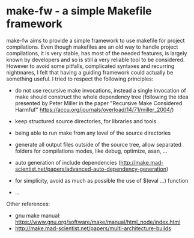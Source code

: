 # make-fw - a simple Makefile framework

make-fw aims to provide a simple framework to use makefile for project
compilations. Even though makefiles are an old way to handle project
compilations, it is very stable, has most of the needed features, is largely
known by developers and so is still a very reliable tool to be
considered. However to avoid some pitfalls, complicated syntaxes and recurring
nightmares, I felt that having a guiding framework could actually be something
useful. I tried to respect the following principles:

- do not use recursive make invocations, instead a single invocation of make
  should construct the whole dependency tree (following the idea presented by
  Peter Miller in the paper "Recursive Make Considered Harmfuf"
  https://accu.org/journals/overload/14/71/miller_2004/)

- keep structured source directories, for libraries and tools

- being able to run make from any level of the source directories

- generate all output files outside of the source tree, allow separated folders
  for compilations modes, like debug, optimize, asan, ...

- auto generation of include dependencies
  (http://make.mad-scientist.net/papers/advanced-auto-dependency-generation)

- for simplicity, avoid as much as possible the use of $(eval ...) function

- ...


Other references:
-  gnu make manual: https://www.gnu.org/software/make/manual/html_node/index.html
-  http://make.mad-scientist.net/papers/multi-architecture-builds
